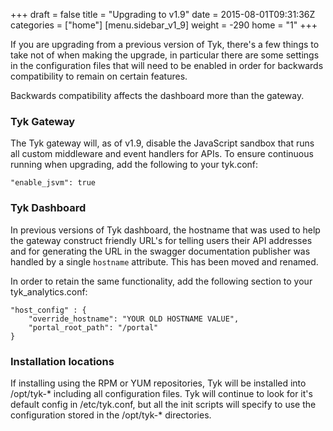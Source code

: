 +++
draft = false
title = "Upgrading to v1.9"
date = 2015-08-01T09:31:36Z
categories = ["home"]
[menu.sidebar_v1_9]
    weight = -290
home = "1"
+++

If you are upgrading from a previous version of Tyk, there's a few things to take not of when making the upgrade, in particular there are some settings in the configuration files that will need to be enabled in order for backwards compatibility to remain on certain features.

Backwards compatibility affects the dashboard more than the gateway.

### Tyk Gateway

The Tyk gateway will, as of v1.9, disable the JavaScript sandbox that runs all custom middleware and event handlers for APIs. To ensure continuous running when upgrading, add the following to your tyk.conf:

	"enable_jsvm": true

### Tyk Dashboard

In previous versions of Tyk dashboard, the hostname that was used to help the gateway construct friendly URL's for telling users their API addresses and for generating the URL in the swagger documentation publisher was handled by a single `hostname` attribute. This has been moved and renamed.

In order to retain the same functionality, add the following section to your tyk_analytics.conf:

	"host_config" : {
        "override_hostname": "YOUR OLD HOSTNAME VALUE",
        "portal_root_path": "/portal"
    }

### Installation locations

If installing using the RPM or YUM repositories, Tyk will be installed into /opt/tyk-* including all configuration files. Tyk will continue to look for it's default config in /etc/tyk.conf, but all the init scripts will specify to use the configuration stored in the /opt/tyk-* directories.

